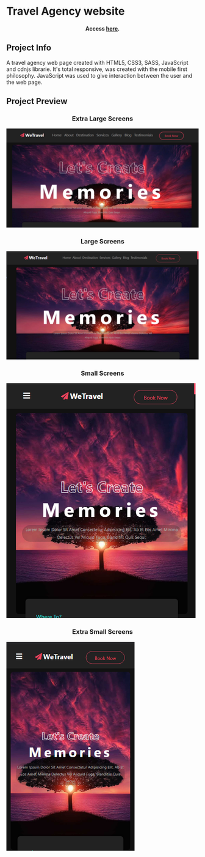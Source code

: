 # Travel Agency website
<h4 style="text-align:center;" >Access <a href="https://davibt.github.io/Project-Travel_Agency/">here</a>.</h4>

<h2>Project Info</h2>
A travel agency web page created with HTML5, CSS3, SASS, JavaScript and cdnjs librarie.
It's total responsive, was created with the mobile first philosophy. JavaScript was used to give interaction between the user and the web page.

<h2>Project Preview</h2>

<h3 style="text-align:center;">Extra Large Screens</h3>
<img margin="auto" src="https://github.com/DaviBT/Project-Travel_Agency/blob/main/images/wetravel.png"> 

<h3 style="text-align:center;">Large Screens</h3>
<img margin="auto" src="https://github.com/DaviBT/Project-Travel_Agency/blob/main/images/wetravel-large.png">

<h3 style="text-align:center;">Small Screens</h3>
<img margin="auto" src="https://github.com/DaviBT/Project-Travel_Agency/blob/main/images/wetrvel-small.png">

<h3 style="text-align:center;">Extra Small Screens</h3>
<img margin="auto" src="https://github.com/DaviBT/Project-Travel_Agency/blob/main/images/wetravel-extrasmall.png">
